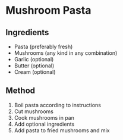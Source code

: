 # Mushroom Pasta
## Ingredients
* Pasta (preferably fresh)
* Mushrooms (any kind in any combination)
* Garlic (optional)
* Butter (optional)
* Cream (optional)
## Method
1. Boil pasta according to instructions
2. Cut mushrooms
3. Cook mushrooms in pan
4. Add optional ingredients
5. Add pasta to fried mushrooms and mix